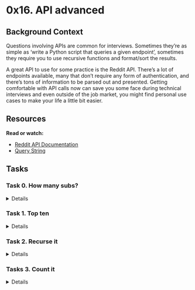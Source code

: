 # 0x16. API advanced

## Background Context
Questions involving APIs are common for interviews. Sometimes they’re as simple as ‘write a Python script that queries a given endpoint’, sometimes they require you to use recursive functions and format/sort the results.

A great API to use for some practice is the Reddit API. There’s a lot of endpoints available, many that don’t require any form of authentication, and there’s tons of information to be parsed out and presented. Getting comfortable with API calls now can save you some face during technical interviews and even outside of the job market, you might find personal use cases to make your life a little bit easier.

## Resources
**Read or watch:**

* [Reddit API Documentation](https://www.reddit.com/dev/api/)
* [Query String](https://en.wikipedia.org/wiki/Query_string)

## Tasks

### Task 0. How many subs?
<Details>
Write a function that queries the Reddit API and returns the number of subscribers (not active users, total subscribers) for a given subreddit. If an invalid subreddit is given, the function should return 0.

Hint: No authentication is necessary for most features of the Reddit API. If you’re getting errors related to Too Many Requests, ensure you’re setting a custom User-Agent.

Requirements:

* Prototype: def number_of_subscribers(subreddit)
* If not a valid subreddit, return 0.
* NOTE: Invalid subreddits may return a redirect to search results. Ensure that you are not following redirects.
</Details>

### Task 1. Top ten
<Details>
Write a function that queries the Reddit API and prints the titles of the first 10 hot posts listed for a given subreddit.

Requirements:

* Prototype: def top_ten(subreddit)
* If not a valid subreddit, print None.
* NOTE: Invalid subreddits may return a redirect to search results. Ensure that you are not following redirects.
</Details>

### Task 2. Recurse it
<Details>
Write a recursive function that queries the Reddit API and returns a list containing the titles of all hot articles for a given subreddit. If no results are found for the given subreddit, the function should return None.

Hint: The Reddit API uses pagination for separating pages of responses.

Requirements:

* Prototype: def recurse(subreddit, hot_list=[])
* Note: You may change the prototype, but it must be able to be called with just a subreddit supplied. AKA you can add a counter, but it * must work without supplying a starting value in the main.
* If not a valid subreddit, return None.
NOTE: Invalid subreddits may return a redirect to search results. Ensure that you are not following redirects.
Your code will NOT pass if you are using a loop and not recursively calling the function! This /can/ be done with a loop but the point is to use a recursive function. :)
</Details>

### Tasks 3. Count it
<Details>
Write a recursive function that queries the Reddit API, parses the title of all hot articles, and prints a sorted count of given keywords (case-insensitive, delimited by spaces. Javascript should count as javascript, but java should not).

Requirements:

Prototype: def count_words(subreddit, word_list)
* Note: You may change the prototype, but it must be able to be called with just a subreddit supplied and a list of keywords. AKA you can add a counter or anything else, but the function must work without supplying a starting value in the main.
* If word_list contains the same word (case-insensitive), the final count should be the sum of each duplicate (example below with java)
* Results should be printed in descending order, by the count, and if the count is the same for separate keywords, they should then be sorted alphabetically (ascending, from A to Z). Words with no matches should be skipped and not printed. Words must be printed in lowercase.
* Results are based on the number of times a keyword appears, not titles it appears in. java java java counts as 3 separate occurrences of java.
* To make life easier, java. or java! or java_ should not count as java
* If no posts match or the subreddit is invalid, print nothing.
* NOTE: Invalid subreddits may return a redirect to search results. Ensure that you are NOT following redirects.
Your code will NOT pass if you are using a loop and not recursively calling the function! This /can/ be done with a loop but the point is to use a recursive function. :)
</Details>